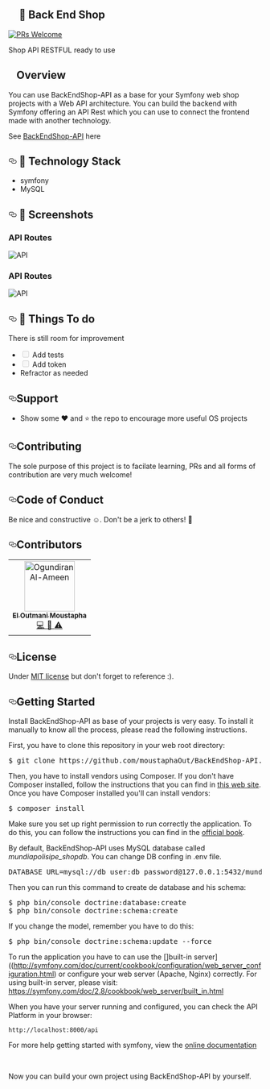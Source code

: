 <article class="markdown-body entry-content p-5" itemprop="text">
  <h1><a id="user-content--BackEndShop-API" class="anchor" aria-hidden="true" href="#-BackEndShop-API"><svg
        class="octicon octicon-link" viewBox="0 0 16 16" version="1.1" width="16" height="16"
        aria-hidden="true"></svg></a>
    <g-emoji class="g-emoji" alias="notebook"
      fallback-src="https://github.githubassets.com/images/icons/emoji/unicode/1f4d3.png">📓</g-emoji> Back End Shop
  </h1>
  <p><a href="http://makeapullrequest.com" rel="nofollow"><img
        src="https://camo.githubusercontent.com/a34cfbf37ba6848362bf2bee0f3915c2e38b1cc1/68747470733a2f2f696d672e736869656c64732e696f2f62616467652f5052732d77656c636f6d652d627269676874677265656e2e7376673f7374796c653d666c61742d737175617265"
        alt="PRs Welcome"
        data-canonical-src="https://img.shields.io/badge/PRs-welcome-brightgreen.svg?style=flat-square"
        style="max-width:100%;"></a>
  </p>
  <p>Shop API RESTFUL ready to use</p>
  <h2><a id="user-content-overview" class="anchor" aria-hidden="true" href="#overview"><svg class="octicon octicon-link"
        viewBox="0 0 16 16" version="1.1" width="16" height="16" aria-hidden="true"></svg></a>Overview</h2>
  <p>You can use BackEndShop-API as a base for your Symfony web shop projects with a Web API architecture. You can build the backend with Symfony offering an API Rest which you can use to connect the frontend made with another technology.</p>
    <p>See <a href="https://github.com/moustaphaOut/BackEndShop-API">BackEndShop-API</a> here</p>
  <h2><a id="user-content--technology-stack" class="anchor" aria-hidden="true" href="#-technology-stack"><svg
        class="octicon octicon-link" viewBox="0 0 16 16" version="1.1" width="16" height="16" aria-hidden="true">
        <path fill-rule="evenodd"
          d="M4 9h1v1H4c-1.5 0-3-1.69-3-3.5S2.55 3 4 3h4c1.45 0 3 1.69 3 3.5 0 1.41-.91 2.72-2 3.25V8.59c.58-.45 1-1.27 1-2.09C10 5.22 8.98 4 8 4H4c-.98 0-2 1.22-2 2.5S3 9 4 9zm9-3h-1v1h1c1 0 2 1.22 2 2.5S13.98 12 13 12H9c-.98 0-2-1.22-2-2.5 0-.83.42-1.64 1-2.09V6.25c-1.09.53-2 1.84-2 3.25C6 11.31 7.55 13 9 13h4c1.45 0 3-1.69 3-3.5S14.5 6 13 6z">
        </path>
      </svg></a>
    <g-emoji class="g-emoji" alias="rocket"
      fallback-src="https://github.githubassets.com/images/icons/emoji/unicode/1f680.png">🚀</g-emoji> Technology Stack
  </h2>
  <ul>
    <li>symfony</li>
    <li>MySQL</li>
  </ul>


  <h2><a id="user-content--screenshots" class="anchor" aria-hidden="true" href="#-screenshots"><svg
        class="octicon octicon-link" viewBox="0 0 16 16" version="1.1" width="16" height="16" aria-hidden="true">
        <path fill-rule="evenodd"
          d="M4 9h1v1H4c-1.5 0-3-1.69-3-3.5S2.55 3 4 3h4c1.45 0 3 1.69 3 3.5 0 1.41-.91 2.72-2 3.25V8.59c.58-.45 1-1.27 1-2.09C10 5.22 8.98 4 8 4H4c-.98 0-2 1.22-2 2.5S3 9 4 9zm9-3h-1v1h1c1 0 2 1.22 2 2.5S13.98 12 13 12H9c-.98 0-2-1.22-2-2.5 0-.83.42-1.64 1-2.09V6.25c-1.09.53-2 1.84-2 3.25C6 11.31 7.55 13 9 13h4c1.45 0 3-1.69 3-3.5S14.5 6 13 6z">
        </path>
      </svg></a>
    <g-emoji class="g-emoji" alias="camera_flash"
      fallback-src="https://github.githubassets.com/images/icons/emoji/unicode/1f4f8.png">📸</g-emoji> Screenshots
  </h2>
   <div class="Screenshots">
      <h3>API Routes</h3>
      <img src="https://raw.githubusercontent.com/moustaphaOut/BackEndShop-API/master/demoImages/API.JPG"
        alt="API">
    </div>
    <div class="Screenshots">
      <h3>API Routes</h3>
      <img src="https://raw.githubusercontent.com/moustaphaOut/BackEndShop-API/master/demoImages/API2.JPG"
        alt="API">
    </div>

  <h2><a id="user-content--things-to-do" class="anchor" aria-hidden="true" href="#-things-to-do"><svg
        class="octicon octicon-link" viewBox="0 0 16 16" version="1.1" width="16" height="16" aria-hidden="true">
        <path fill-rule="evenodd"
          d="M4 9h1v1H4c-1.5 0-3-1.69-3-3.5S2.55 3 4 3h4c1.45 0 3 1.69 3 3.5 0 1.41-.91 2.72-2 3.25V8.59c.58-.45 1-1.27 1-2.09C10 5.22 8.98 4 8 4H4c-.98 0-2 1.22-2 2.5S3 9 4 9zm9-3h-1v1h1c1 0 2 1.22 2 2.5S13.98 12 13 12H9c-.98 0-2-1.22-2-2.5 0-.83.42-1.64 1-2.09V6.25c-1.09.53-2 1.84-2 3.25C6 11.31 7.55 13 9 13h4c1.45 0 3-1.69 3-3.5S14.5 6 13 6z">
        </path>
      </svg></a>
    <g-emoji class="g-emoji" alias="book"
      fallback-src="https://github.githubassets.com/images/icons/emoji/unicode/1f4d6.png">📖</g-emoji> Things To do
  </h2>
  <p>There is still room for improvement</p>
  <ul class="contains-task-list">
    <li class="task-list-item"><input type="checkbox" id="" disabled="" class="task-list-item-checkbox"> Add tests</li>
    <li class="task-list-item"><input type="checkbox" id="" disabled="" class="task-list-item-checkbox"> Add token</li>
    <li> Refractor as needed</li>
  </ul>
  <h2><a id="user-content-support" class="anchor" aria-hidden="true" href="#support"><svg class="octicon octicon-link"
        viewBox="0 0 16 16" version="1.1" width="16" height="16" aria-hidden="true">
        <path fill-rule="evenodd"
          d="M4 9h1v1H4c-1.5 0-3-1.69-3-3.5S2.55 3 4 3h4c1.45 0 3 1.69 3 3.5 0 1.41-.91 2.72-2 3.25V8.59c.58-.45 1-1.27 1-2.09C10 5.22 8.98 4 8 4H4c-.98 0-2 1.22-2 2.5S3 9 4 9zm9-3h-1v1h1c1 0 2 1.22 2 2.5S13.98 12 13 12H9c-.98 0-2-1.22-2-2.5 0-.83.42-1.64 1-2.09V6.25c-1.09.53-2 1.84-2 3.25C6 11.31 7.55 13 9 13h4c1.45 0 3-1.69 3-3.5S14.5 6 13 6z">
        </path>
      </svg></a>Support</h2>
  <ul>
    <li>Show some <g-emoji class="g-emoji" alias="heart"
        fallback-src="https://github.githubassets.com/images/icons/emoji/unicode/2764.png">❤️</g-emoji> and <g-emoji
        class="g-emoji" alias="star" fallback-src="https://github.githubassets.com/images/icons/emoji/unicode/2b50.png">
        ⭐️</g-emoji> the repo to encourage more useful OS projects</li>
  </ul>
  <h2><a id="user-content-contributing" class="anchor" aria-hidden="true" href="#contributing"><svg
        class="octicon octicon-link" viewBox="0 0 16 16" version="1.1" width="16" height="16" aria-hidden="true">
        <path fill-rule="evenodd"
          d="M4 9h1v1H4c-1.5 0-3-1.69-3-3.5S2.55 3 4 3h4c1.45 0 3 1.69 3 3.5 0 1.41-.91 2.72-2 3.25V8.59c.58-.45 1-1.27 1-2.09C10 5.22 8.98 4 8 4H4c-.98 0-2 1.22-2 2.5S3 9 4 9zm9-3h-1v1h1c1 0 2 1.22 2 2.5S13.98 12 13 12H9c-.98 0-2-1.22-2-2.5 0-.83.42-1.64 1-2.09V6.25c-1.09.53-2 1.84-2 3.25C6 11.31 7.55 13 9 13h4c1.45 0 3-1.69 3-3.5S14.5 6 13 6z">
        </path>
      </svg></a>Contributing</h2>
  <p>The sole purpose of this project is to facilate learning, PRs and all forms of contribution are very much welcome!</p>
  <h2><a id="user-content-code-of-conduct" class="anchor" aria-hidden="true" href="#code-of-conduct"><svg
        class="octicon octicon-link" viewBox="0 0 16 16" version="1.1" width="16" height="16" aria-hidden="true">
        <path fill-rule="evenodd"
          d="M4 9h1v1H4c-1.5 0-3-1.69-3-3.5S2.55 3 4 3h4c1.45 0 3 1.69 3 3.5 0 1.41-.91 2.72-2 3.25V8.59c.58-.45 1-1.27 1-2.09C10 5.22 8.98 4 8 4H4c-.98 0-2 1.22-2 2.5S3 9 4 9zm9-3h-1v1h1c1 0 2 1.22 2 2.5S13.98 12 13 12H9c-.98 0-2-1.22-2-2.5 0-.83.42-1.64 1-2.09V6.25c-1.09.53-2 1.84-2 3.25C6 11.31 7.55 13 9 13h4c1.45 0 3-1.69 3-3.5S14.5 6 13 6z">
        </path>
      </svg></a>Code of Conduct</h2>
  <p>Be nice and constructive <g-emoji class="g-emoji" alias="relaxed"
      fallback-src="https://github.githubassets.com/images/icons/emoji/unicode/263a.png">☺️</g-emoji>.
    Don't be a jerk to others! <g-emoji class="g-emoji" alias="triangular_flag_on_post"
      fallback-src="https://github.githubassets.com/images/icons/emoji/unicode/1f6a9.png">🚩</g-emoji>
  </p>
  <h2><a id="user-content-contributors" class="anchor" aria-hidden="true" href="#contributors"><svg
        class="octicon octicon-link" viewBox="0 0 16 16" version="1.1" width="16" height="16" aria-hidden="true">
        <path fill-rule="evenodd"
          d="M4 9h1v1H4c-1.5 0-3-1.69-3-3.5S2.55 3 4 3h4c1.45 0 3 1.69 3 3.5 0 1.41-.91 2.72-2 3.25V8.59c.58-.45 1-1.27 1-2.09C10 5.22 8.98 4 8 4H4c-.98 0-2 1.22-2 2.5S3 9 4 9zm9-3h-1v1h1c1 0 2 1.22 2 2.5S13.98 12 13 12H9c-.98 0-2-1.22-2-2.5 0-.83.42-1.64 1-2.09V6.25c-1.09.53-2 1.84-2 3.25C6 11.31 7.55 13 9 13h4c1.45 0 3-1.69 3-3.5S14.5 6 13 6z">
        </path>
      </svg></a>Contributors</h2>

  <table>
    <tbody>
      <tr>
        <td align="center"><a href="https://www.linkedin.com/in/moustapha-el-outmani/" rel="nofollow"><img
              src="https://avatars3.githubusercontent.com/u/48822358?s=460&v=4" width="100px;"
              alt="Ogundiran Al-Ameen" style="max-width:100%;"><br><sub><b>El Outmani Moustapha</b></sub></a><br><a
            href="https://github.com/moustaphaOut/" title="Code">
            <g-emoji class="g-emoji" alias="computer"
              fallback-src="https://github.githubassets.com/images/icons/emoji/unicode/1f4bb.png">💻</g-emoji>
          </a> <a href="https://github.com/moustaphaOut/" title="Documentation">
            <g-emoji class="g-emoji" alias="book"
              fallback-src="https://github.githubassets.com/images/icons/emoji/unicode/1f4d6.png">📖</g-emoji>
          </a><a href="https://github.com/moustaphaOut/" title="Tests">
            <g-emoji class="g-emoji" alias="warning"
              fallback-src="https://github.githubassets.com/images/icons/emoji/unicode/26a0.png">⚠️</g-emoji>
          </a></td>
      </tr>
    </tbody>
  </table>


  <h2><a id="user-content-license" class="anchor" aria-hidden="true" href="#license"><svg class="octicon octicon-link"
        viewBox="0 0 16 16" version="1.1" width="16" height="16" aria-hidden="true">
        <path fill-rule="evenodd"
          d="M4 9h1v1H4c-1.5 0-3-1.69-3-3.5S2.55 3 4 3h4c1.45 0 3 1.69 3 3.5 0 1.41-.91 2.72-2 3.25V8.59c.58-.45 1-1.27 1-2.09C10 5.22 8.98 4 8 4H4c-.98 0-2 1.22-2 2.5S3 9 4 9zm9-3h-1v1h1c1 0 2 1.22 2 2.5S13.98 12 13 12H9c-.98 0-2-1.22-2-2.5 0-.83.42-1.64 1-2.09V6.25c-1.09.53-2 1.84-2 3.25C6 11.31 7.55 13 9 13h4c1.45 0 3-1.69 3-3.5S14.5 6 13 6z">
        </path>
      </svg></a>License</h2>
  <p>Under <a href="https://github.com/moustaphaOut/BackEndShop-API/blob/master/LICENSE">MIT license</a> but don't forget to reference :).</p>
  <h2><a id="user-content-getting-started" class="anchor" aria-hidden="true" href="#getting-started"><svg
        class="octicon octicon-link" viewBox="0 0 16 16" version="1.1" width="16" height="16" aria-hidden="true">
        <path fill-rule="evenodd"
          d="M4 9h1v1H4c-1.5 0-3-1.69-3-3.5S2.55 3 4 3h4c1.45 0 3 1.69 3 3.5 0 1.41-.91 2.72-2 3.25V8.59c.58-.45 1-1.27 1-2.09C10 5.22 8.98 4 8 4H4c-.98 0-2 1.22-2 2.5S3 9 4 9zm9-3h-1v1h1c1 0 2 1.22 2 2.5S13.98 12 13 12H9c-.98 0-2-1.22-2-2.5 0-.83.42-1.64 1-2.09V6.25c-1.09.53-2 1.84-2 3.25C6 11.31 7.55 13 9 13h4c1.45 0 3-1.69 3-3.5S14.5 6 13 6z">
        </path>
      </svg></a>Getting Started</h2>
    <p>Install BackEndShop-API as base of your projects is very easy. To install it manually to know all the process, please read the following instructions.</p>
    <p>First, you have to clone this repository in your web root directory:</p>
    <div class="highlight highlight-source-shell"><pre>$ git clone https://github.com/moustaphaOut/BackEndShop-API.git</pre></div>
    <p>Then, you have to install vendors using Composer. If you don't have Composer installed, follow the instructions that you can find in <a href="https://getcomposer.org/" rel="nofollow">this web site</a>. Once you have Composer installed you'll can install vendors:</p>
    <div class="highlight highlight-source-shell"><pre>$ composer install</pre></div>
    <p>Make sure you set up right permission to run correctly the application. To do this, you can follow the instructions you can find in the <a href="http://symfony.com/doc/current/book/installation.html#book-installation-permissions" rel="nofollow">official book</a>.</p>
    <p>By default, BackEndShop-API uses MySQL database called <em>mundiapolisipe_shopdb</em>. You can change DB confing in .env file.</p>
    <div class="highlight highlight-source-json"><pre><span class="pl-s">DATABASE_URL=mysql://db_user:db_password@127.0.0.1:5432/mundiapolisipe_shopdb?serverVersion=5.7</span></pre></div>
    <p> Then you can run this command to create de database and his schema:</p>
    <div class="highlight highlight-source-shell"><pre>$ php bin/console doctrine:database:create
$ php bin/console doctrine:schema:create</pre></div>
<p>If you change the model, remember you have to do this:</p>
<div class="highlight highlight-source-shell"><pre>$ php bin/console doctrine:schema:update --force</pre></div>
<p>To run the application you have to can use the []built-in server]((<a href="http://symfony.com/doc/current/cookbook/configuration/web_server_configuration.html" rel="nofollow">http://symfony.com/doc/current/cookbook/configuration/web_server_configuration.html</a>) or configure your web server (Apache, Nginx) correctly.
For using built-in server, please visit: <a href="https://symfony.com/doc/2.8/cookbook/web_server/built_in.html" rel="nofollow">https://symfony.com/doc/2.8/cookbook/web_server/built_in.html</a></p>
<p>When you have your server running and configured, you can check the API Platform in your browser:</p>
<pre><code>http://localhost:8000/api
</code></pre>
<p>For more help getting started with symfony, view the
    <a href="https://symfony.com/doc/" rel="nofollow">online documentation</a></p>
    <br>
<p>Now you can build your own project using BackEndShop-API by yourself.</p>
</article>
